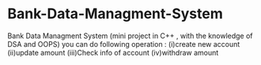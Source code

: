 # Bank-Data-Managment-System

Bank Data Managment System (mini project in C++ , with the knowledge of DSA and OOPS)
you can do following operation :
(i)create new account
(ii)update amount
(iii)Check info of account
(iv)withdraw amount
